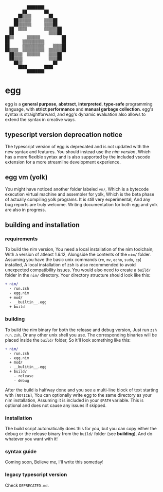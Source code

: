 ```
          ████████
        ██        ██
      ██▒▒▒▒        ██
    ██▒▒▒▒▒▒      ▒▒▒▒██
    ██▒▒▒▒▒▒      ▒▒▒▒██
  ██  ▒▒▒▒        ▒▒▒▒▒▒██
  ██                ▒▒▒▒██
██▒▒      ▒▒▒▒▒▒          ██
██      ▒▒▒▒▒▒▒▒▒▒        ██
██      ▒▒▒▒▒▒▒▒▒▒    ▒▒▒▒██
██▒▒▒▒  ▒▒▒▒▒▒▒▒▒▒  ▒▒▒▒▒▒██
  ██▒▒▒▒  ▒▒▒▒▒▒    ▒▒▒▒██
  ██▒▒▒▒            ▒▒▒▒██
    ██▒▒              ██
      ████        ████
          ████████
```

# egg

egg is a **general purpose**, **abstract**, **interpreted**, **type-safe**
programming language, with **strict performance** and **manual garbage
collection**. egg's syntax is straightforward, and egg's dynamic evaluation also
allows to extend the syntax in creative ways.

## typescript version deprecation notice

The typescript version of egg is deprecated and is not updated with the new
syntax and features. You should instead use the _nim version_, Which has a more
flexible syntax and is also supported by the included vscode extension for a
more streamline development experience.

## egg vm (yolk)
You might have noticed another folder labeled `vm/`, Which is a bytecode execution virtual machine and assembler for yolk, Which is the beta phase of actually compiling yolk programs. It is still very experimental, And any bug reports are truly welcome. Writing documentation for both egg and yolk are also in progress.

## building and installation

### requirements

To build the nim version, You need a local installation of the nim toolchain,
With a version of atleast 1.6.12, Alongside the contents of the `nim/` folder.
Assuming you have the basic unix commands (`rm`, `mv`, `echo`, `sudo`, `cp`)
installed, A local installation of zsh is also recommended to avoid unexpected
compatibility issues. You would also need to create a `build/` folder in the
`nim/` directory. Your directory structure should look like this:

```diff
+ nim/
  - run.zsh
  - egg.nim
  + mod/
  - __builtin__.egg
  + build
```

### building

To build the nim binary for both the release and debug version, Just run
`zsh run.zsh`, Or any other unix shell you use. The corresponding binaries will
be placed inside the `build/` folder, So it'll look something like this:

```diff
+ nim/
  - run.zsh
  - egg.nim
  + mod/
  - __bulitin__.egg
  + build/
    - release
    - debug
```

After the build is halfway done and you see a multi-line block of text starting
with `[NOTICE]`, You can optionally write egg to the same directory as your nim
installation, Assuming it is included in your `$PATH` variable. This is optional
and does not cause any issues if skipped.

### installation

The build script automatically does this for you, but you can copy either the
debug or the release binary from the `build/` folder (see **building**), And do
whatever you want with it!

### syntax guide

Coming soon, Believe me, I'll write this someday!

### legacy typescript version

Check `DEPRECATED.md`.

